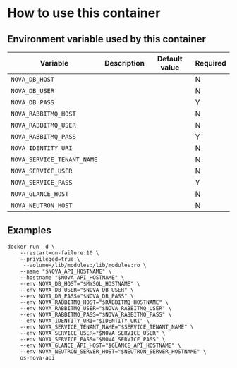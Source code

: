 # How to use this container

## Environment variable used by this container

 Variable | Description | Default value | Required
 --- |---| --- | ----
 `NOVA_DB_HOST` | | | N
 `NOVA_DB_USER` | | | N
 `NOVA_DB_PASS` | | | Y
 `NOVA_RABBITMQ_HOST` | | | N
 `NOVA_RABBITMQ_USER` | | | N
 `NOVA_RABBITMQ_PASS` | | | Y
 `NOVA_IDENTITY_URI` | | | N
 `NOVA_SERVICE_TENANT_NAME` | | | N
 `NOVA_SERVICE_USER` | | | N
 `NOVA_SERVICE_PASS` | | | Y
 `NOVA_GLANCE_HOST` | | | N
 `NOVA_NEUTRON_HOST` | | | N

## Examples

    docker run -d \
        --restart=on-failure:10 \
        --privileged=true \
         --volume=/lib/modules:/lib/modules:ro \
        --name "$NOVA_API_HOSTNAME" \
        --hostname "$NOVA_API_HOSTNAME" \
        --env NOVA_DB_HOST="$MYSQL_HOSTNAME" \
        --env NOVA_DB_USER="$NOVA_DB_USER" \
        --env NOVA_DB_PASS="$NOVA_DB_PASS" \
        --env NOVA_RABBITMQ_HOST="$RABBITMQ_HOSTNAME" \
        --env NOVA_RABBITMQ_USER="$NOVA_RABBITMQ_USER" \
        --env NOVA_RABBITMQ_PASS="$NOVA_RABBITMQ_PASS" \
        --env NOVA_IDENTITY_URI="$IDENTITY_URI" \
        --env NOVA_SERVICE_TENANT_NAME="$SERVICE_TENANT_NAME" \
        --env NOVA_SERVICE_USER="$NOVA_SERVICE_USER" \
        --env NOVA_SERVICE_PASS="$NOVA_SERVICE_PASS" \
        --env NOVA_GLANCE_API_HOST="$GLANCE_API_HOSTNAME" \
        --env NOVA_NEUTRON_SERVER_HOST="$NEUTRON_SERVER_HOSTNAME" \
        os-nova-api
